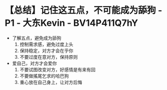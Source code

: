 # 【总结】记住这五点，不可能成为舔狗 - P1 - 大东Kevin - BV14P411Q7hY

-   了解五点，避免成为舔狗
    1.  控制需求感，避免过度上头
    2.  保持稳定，对方才会在乎你
    3.  不要过度在意对方，保持原则
-   爱自己，对方才会爱你
    1.  不要试图改变对方，好感情是有来有回
    2.  不要做搖尾乞求的哈巴狗
    3.  重心放在自己身上，让对方后悔
